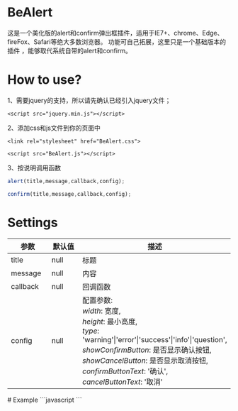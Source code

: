 # BeAlert
这是一个美化版的alert和confirm弹出框插件，适用于IE7+、chrome、Edge、fireFox、Safari等绝大多数浏览器。
功能可自己拓展，这里只是一个基础版本的插件 ，能够取代系统自带的alert和confirm。
# How to use?
 1、需要jquery的支持，所以请先确认已经引入jquery文件；
```
<script src="jquery.min.js"></script>
```
 2、添加css和js文件到你的页面中
```
<link rel="stylesheet" href="BeAlert.css">
```
```
<script src="BeAlert.js"></script>
```
 3、按说明调用函数
 ```javascript
 alert(title,message,callback,config);
 ```
 ```javascript
 confirm(title,message,callback,config);
 ```
# Settings
<table>
    <thead>
        <tr>
            <th>参数</th>
            <th>默认值</th>
            <th width='50%'>描述</th>
        </tr>
    </thead>
    <tbody>
    <tr>
        <td>title</td>
        <td>null</td>
        <td>标题</td>
    </tr>
    <tr>
        <td>message</td>
        <td>null</td>
        <td>内容</td>
    </tr>
    <tr>
        <td>callback</td>
        <td>null</td>
        <td>回调函数</td>
    </tr>
    <tr>
        <td>config</td>
        <td>null</td>
        <td>配置参数:<br>
            <em>width</em>:  宽度,<br>
            <em>height</em>: 最小高度,<br>
            <em>type</em>: 'warning'|'error'|'success'|'info'|'question',<br>
            <em>showConfirmButton</em>: 是否显示确认按钮,<br>
            <em>showCancelButton</em>: 是否显示取消按钮,<br>
            <em>confirmButtonText</em>: '确认',<br>
            <em>cancelButtonText</em>: '取消'<br>
        </td>
    </tr>
    </tbody>
</table>
# Example
```javascript
<script type="text/javascript">
    $(function () {
        $("#alert").click(function () {
            alert("Hello world!", "welcome to my world :)", function () {
                //after click the confirm button, will run this callback function
            }, {type: 'success', confirmButtonText: 'OK'});
        });
        $("#confirm").click(function () {
            confirm("Are you sure?", "You will not be able to recover this imaginary file!", function (isConfirm) {
                if (isConfirm) {
                    //after click the confirm
                } else {
                    //after click the cancel
                }
            }, {confirmButtonText: 'Yes, delete it!', cancelButtonText: 'No, cancel plx!', width: 400});
        });
    });
</script>
```
